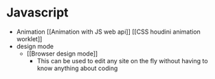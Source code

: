 # Javascript

- Animation
  [[Animation with JS web api]]
  [[CSS houdini animation worklet]]
- design mode
  - [[Browser design mode]]
    - This can be used to edit any site on the fly without having to know anything about coding

[//begin]: # "Autogenerated link references for markdown compatibility"
[animation-js-web-api]: animation-js-web-api.md "Animation js web api"
[css-houdini-animation-worklets]: css-houdini-animation-worklets.md "Css houdini animation worklets"
[design-mode]: design-mode.md "Design mode"
[//end]: # "Autogenerated link references"
